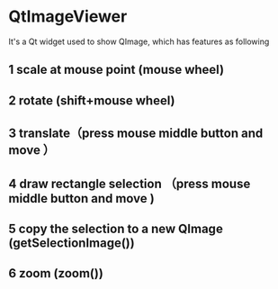 # QtImageViewer
It's a Qt widget used to show QImage, which has features as following
## 1 scale at mouse point (mouse wheel)
## 2 rotate (shift+mouse wheel)
## 3 translate（press mouse middle button and move ）
## 4 draw rectangle selection （press mouse middle button and move )
## 5 copy the selection to a new QImage (getSelectionImage())
## 6 zoom (zoom())
